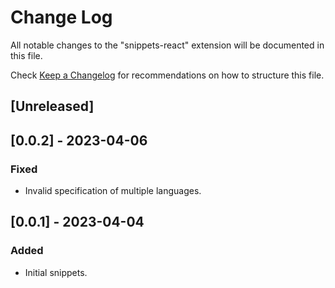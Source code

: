 # Change Log

All notable changes to the "snippets-react" extension will be documented in this file.

Check [Keep a Changelog](http://keepachangelog.com/) for recommendations on how to structure this file.

## [Unreleased]

## [0.0.2] - 2023-04-06

### Fixed

- Invalid specification of multiple languages.

## [0.0.1] - 2023-04-04

### Added

- Initial snippets.